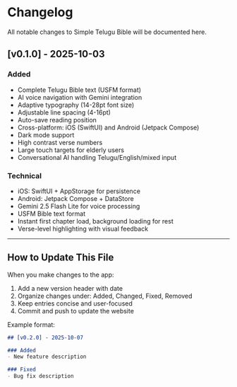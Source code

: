 # Changelog

All notable changes to Simple Telugu Bible will be documented here.

## [v0.1.0] - 2025-10-03

### Added
- Complete Telugu Bible text (USFM format)
- AI voice navigation with Gemini integration
- Adaptive typography (14-28pt font size)
- Adjustable line spacing (4-16pt)
- Auto-save reading position
- Cross-platform: iOS (SwiftUI) and Android (Jetpack Compose)
- Dark mode support
- High contrast verse numbers
- Large touch targets for elderly users
- Conversational AI handling Telugu/English/mixed input

### Technical
- iOS: SwiftUI + AppStorage for persistence
- Android: Jetpack Compose + DataStore
- Gemini 2.5 Flash Lite for voice processing
- USFM Bible text format
- Instant first chapter load, background loading for rest
- Verse-level highlighting with visual feedback

---

## How to Update This File

When you make changes to the app:

1. Add a new version header with date
2. Organize changes under: Added, Changed, Fixed, Removed
3. Keep entries concise and user-focused
4. Commit and push to update the website

Example format:
```markdown
## [v0.2.0] - 2025-10-07

### Added
- New feature description

### Fixed
- Bug fix description
```
